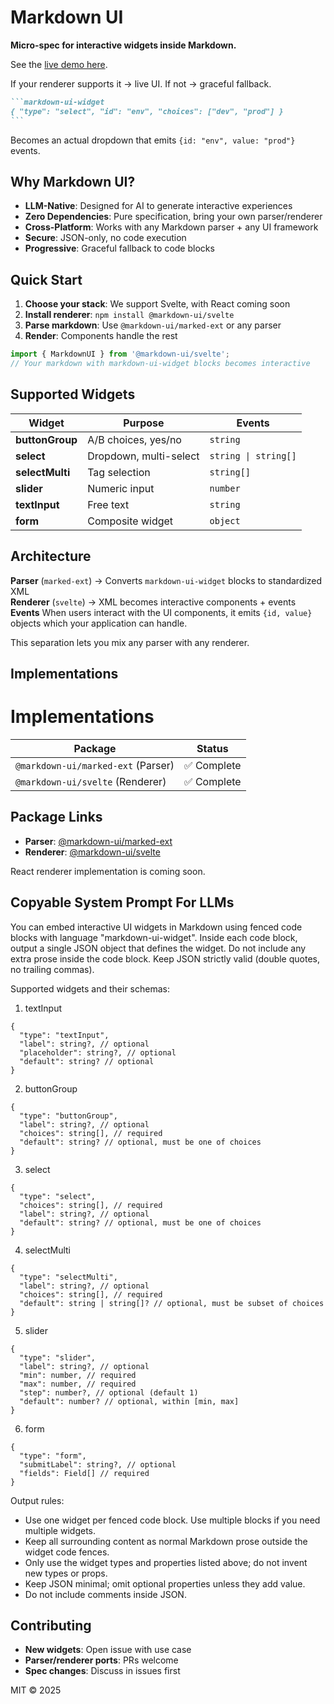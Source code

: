 # Markdown UI
**Micro-spec for interactive widgets inside Markdown.**  

See the [live demo here](https://markdown-ui.yaoke.pro).

If your renderer supports it → live UI. If not → graceful fallback.

````markdown
```markdown-ui-widget
{ "type": "select", "id": "env", "choices": ["dev", "prod"] }
```
````

Becomes an actual dropdown that emits `{id: "env", value: "prod"}` events.

## Why Markdown UI?

- **LLM-Native**: Designed for AI to generate interactive experiences
- **Zero Dependencies**: Pure specification, bring your own parser/renderer  
- **Cross-Platform**: Works with any Markdown parser + any UI framework
- **Secure**: JSON-only, no code execution
- **Progressive**: Graceful fallback to code blocks

## Quick Start

1. **Choose your stack**: We support Svelte, with React coming soon
2. **Install renderer**: `npm install @markdown-ui/svelte`  
3. **Parse markdown**: Use `@markdown-ui/marked-ext` or any parser
4. **Render**: Components handle the rest

```javascript
import { MarkdownUI } from '@markdown-ui/svelte';
// Your markdown with markdown-ui-widget blocks becomes interactive
```

## Supported Widgets

| Widget | Purpose | Events |
|--------|---------|--------|
| **buttonGroup** | A/B choices, yes/no | `string` |
| **select** | Dropdown, multi-select | `string \| string[]` |
| **selectMulti** | Tag selection | `string[]` |
| **slider** | Numeric input | `number` |  
| **textInput** | Free text | `string` |
| **form** | Composite widget | `object` |

## Architecture

**Parser** (`marked-ext`) → Converts `markdown-ui-widget` blocks to standardized XML  
**Renderer** (`svelte`) → XML becomes interactive components + events
**Events** When users interact with the UI components, it emits `{id, value}` objects which your application can handle.

This separation lets you mix any parser with any renderer.

## Implementations

# Implementations

| Package | Status |
|---------|---------|
| `@markdown-ui/marked-ext` (Parser) | ✅ Complete |
| `@markdown-ui/svelte` (Renderer) | ✅ Complete |

## Package Links

- **Parser**: [@markdown-ui/marked-ext](https://www.npmjs.com/package/@markdown-ui/marked-ext)
- **Renderer**: [@markdown-ui/svelte](https://www.npmjs.com/package/@markdown-ui/svelte)

React renderer implementation is coming soon.

## Copyable System Prompt For LLMs

You can embed interactive UI widgets in Markdown using fenced code blocks with language "markdown-ui-widget". Inside each code block, output a single JSON object that defines the widget. Do not include any extra prose inside the code block. Keep JSON strictly valid (double quotes, no trailing commas).

Supported widgets and their schemas:

1. textInput 
```markdown-ui-widget
{ 
  "type": "textInput", 
  "label": string?, // optional 
  "placeholder": string?, // optional 
  "default": string? // optional 
}
```

2. buttonGroup 
```markdown-ui-widget
{
  "type": "buttonGroup",
  "label": string?, // optional
  "choices": string[], // required
  "default": string? // optional, must be one of choices
}
```

3. select 
```markdown-ui-widget
{
  "type": "select",
  "choices": string[], // required
  "label": string?, // optional
  "default": string? // optional, must be one of choices
}
```

4. selectMulti 
```markdown-ui-widget
{
  "type": "selectMulti",
  "label": string?, // optional
  "choices": string[], // required
  "default": string | string[]? // optional, must be subset of choices
}
```

5. slider 
```markdown-ui-widget
{
  "type": "slider",
  "label": string?, // optional
  "min": number, // required
  "max": number, // required
  "step": number?, // optional (default 1)
  "default": number? // optional, within [min, max]
}
```

6. form 
```markdown-ui-widget
{
  "type": "form",
  "submitLabel": string?, // optional
  "fields": Field[] // required
}
```


Output rules:
- Use one widget per fenced code block. Use multiple blocks if you need multiple widgets.
- Keep all surrounding content as normal Markdown prose outside the widget code fences.
- Only use the widget types and properties listed above; do not invent new types or props.
- Keep JSON minimal; omit optional properties unless they add value.
- Do not include comments inside JSON.


## Contributing

- **New widgets**: Open issue with use case
- **Parser/renderer ports**: PRs welcome
- **Spec changes**: Discuss in issues first

MIT © 2025
